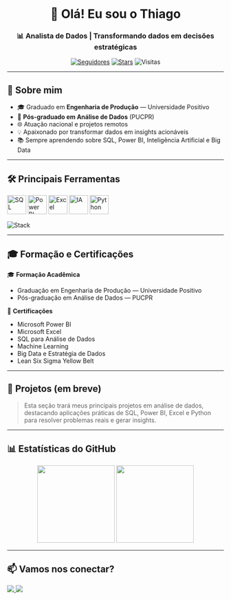 <!-- Título -->
<h1 align="center">👋 Olá! Eu sou o Thiago</h1>
<h3 align="center">📊 Analista de Dados | Transformando dados em decisões estratégicas</h3>

<p align="center">
  <a href="https://github.com/ThiagoVinicius2?tab=followers"><img alt="Seguidores" src="https://img.shields.io/github/followers/ThiagoVinicius2?style=flat-square&label=seguidores"/></a>
  <a href="https://github.com/ThiagoVinicius2"><img alt="Stars" src="https://img.shields.io/github/stars/ThiagoVinicius2?style=flat-square&label=stars"/></a>
  <img alt="Visitas" src="https://komarev.com/ghpvc/?username=ThiagoVinicius2&style=flat-square&label=visitas"/>
</p>

---

## 🚀 Sobre mim
- 🎓 Graduado em **Engenharia de Produção** — Universidade Positivo  
- 🎯 **Pós-graduado em Análise de Dados** (PUCPR)  
- 🌐 Atuação nacional e projetos remotos  
- 💡 Apaixonado por transformar dados em insights acionáveis  
- 📚 Sempre aprendendo sobre SQL, Power BI, Inteligência Artificial e Big Data

---

## 🛠️ Principais Ferramentas
<p align="left">
  <img src="https://img.icons8.com/ios-filled/50/sql.png" title="SQL" alt="SQL" width="44" height="44"/>
  <img src="https://img.icons8.com/color/48/power-bi.png" title="Power BI" alt="Power BI" width="44" height="44"/>
  <img src="https://img.icons8.com/color/48/microsoft-excel-2019--v1.png" title="Excel" alt="Excel" width="44" height="44"/>
  <img src="https://img.icons8.com/ios-filled/50/artificial-intelligence.png" title="Inteligência Artificial" alt="IA" width="44" height="44"/>
  <img src="https://cdn.jsdelivr.net/gh/devicons/devicon/icons/python/python-original.svg" title="Python" alt="Python" width="44" height="44"/>
</p>

<p>
  <img src="https://img.shields.io/badge/Stack-SQL%20|%20Power%20BI%20|%20Excel%20|%20IA%20|%20Python-0b7ea4?style=flat-square" alt="Stack"/>
</p>

---

## 🎓 Formação e Certificações
🎓 **Formação Acadêmica**  
- Graduação em Engenharia de Produção — Universidade Positivo  
- Pós-graduação em Análise de Dados — PUCPR

🏅 **Certificações**  
- Microsoft Power BI  
- Microsoft Excel  
- SQL para Análise de Dados  
- Machine Learning  
- Big Data e Estratégia de Dados  
- Lean Six Sigma Yellow Belt

---

## 📌 Projetos (em breve)
> Esta seção trará meus principais projetos em análise de dados, destacando aplicações práticas de SQL, Power BI, Excel e Python para resolver problemas reais e gerar insights.

---

## 📊 Estatísticas do GitHub
<div align="center">
  <img height="180em" src="https://github-readme-stats.vercel.app/api?username=ThiagoVinicius2&show_icons=true&theme=dracula&count_private=true"/>
  <img height="180em" src="https://github-readme-stats.vercel.app/api/top-langs/?username=ThiagoVinicius2&layout=compact&langs_count=7&theme=dracula"/>
</div>

---

## 📫 Vamos nos conectar?
<p align="left">
  <a href="https://linkedin.com/in/thiagovinicius1" target="_blank">
    <img src="https://img.shields.io/badge/LinkedIn-0077b5?style=for-the-badge&logo=linkedin&logoColor=white"/>
  </a>
  <a href="mailto:thiagoo_2662@outlook.com" target="_blank">
    <img src="https://img.shields.io/badge/Email-D14836?style=for-the-badge&logo=gmail&logoColor=white"/>
  </a>
</p>
